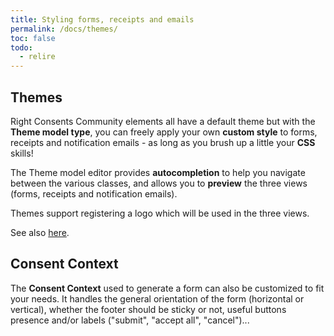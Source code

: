 ```yaml
---
title: Styling forms, receipts and emails
permalink: /docs/themes/
toc: false
todo:
  - relire
---
```


## Themes

Right Consents Community elements all have a default theme but with the **Theme model type**, you can freely apply your own **custom style** to forms, receipts and notification emails - as long as you brush up a little your **CSS** skills!

The Theme model editor provides **autocompletion** to help you navigate between the various classes, and allows you to **preview** the three views (forms, receipts and notification emails).

Themes support registering a logo which will be used in the three views.

See also [here](/docs/model-types).

## Consent Context

The **Consent Context** used to generate a form can also be customized to fit your needs. It handles the general orientation of the form (horizontal or vertical), whether the footer should be sticky or not, useful buttons presence and/or labels ("submit", "accept all", "cancel")...
